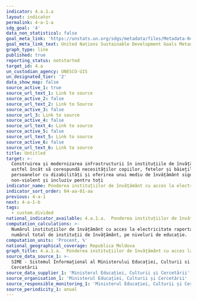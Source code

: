 ```yaml
---
indicator: 4.a.1.a
layout: indicator
permalink: 4-a-1-a
sdg_goal: '4'
data_non_statistical: false
goal_meta_link: 'https://unstats.un.org/sdgs/metadata/files/Metadata-04-0A-01.pdf'
goal_meta_link_text: United Nations Sustainable Development Goals Metadata (pdf 210kB)
graph_type: line
published: true
reporting_status: notstarted
target_id: 4.a
un_custodian_agency: UNESCO-UIS
un_designated_tier: '2'
data_show_map: false
source_active_1: true
source_url_text_1: Link to source
source_active_2: false
source_url_text_2: Link to Source
source_active_3: false
source_url_3: Link to source
source_active_4: false
source_url_text_4: Link to source
source_active_5: false
source_url_text_5: Link to source
source_active_6: false
source_url_text_6: Link to source
title: Untitled
target: >-
  Construirea și modernizarea infrastructurii în instituțiile de învățământ 
  astfel încât să corespundă necesităților copiilor, fetelor și băieților și
  persoanelor cu dizabilități și oferirea unui mediu de învățământ sigur,
  non-violent și incluziv pentru toți
indicator_name: Ponderea instituțiilor de învățământ cu acces la electricitate
indicator_sort_order: 04-aa-01-aa
previous: 4-a-1
next: 4-a-1-b
tags:
  - custom.divided
national_indicator_available: 4.a.1.a.  Ponderea instituțiilor de învățământ cu acces la electricitate
computation_calculations: >-
  Numărul instituțiilor de învățământ cu acces la electricitate raportat la
  numărul total de instituții de învățământ, pe niveluri de educație.
computation_units: 'Procent, %'
national_geographical_coverage: Republica Moldova
graph_title: 4.a.1.a.  Ponderea instituțiilor de învățământ cu acces la electricitate
source_data_source_1: >-
  SIME - Sistemul Informațional al Ministerului Educației, Culturii si
  Cercetării
source_data_supplier_1: 'Ministerul Educației, Culturii și Cercetării'
source_organisation_1: 'Ministerul Educației, Culturii și Cercetării'
source_responsible_monitoring_1: 'Ministerul Educației, Culturii și Cercetării'
source_periodicity_1: anual
---
```

